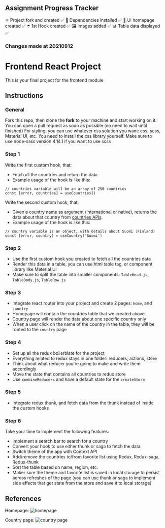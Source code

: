 ## Assignment Progress Tracker
⚛️ Project fork and created ✅
🧩 Dependencies installed   ✅
🧱 UI homepage created      ✅
☂️ 1st Hook created         ✅
🖼️ Images added             ✅
📊 Table data displayed     ✅

### Changes made at 20210912 




# Frontend React Project

This is your final project for the frontend module

## Instructions

### General

Fork this repo, then clone the **fork** to your machine and start working on it. You can open a pull request as soon as possible (no need to wait until finished)
For styling, you can use whatever css solution you want: css, scss, Material UI, etc.
You need to install the css library yourself. Make sure to use node-sass version 4.14.1 if you want to use scss

### Step 1

Write the first custom hook, that:

- Fetch all the countries and return the data
- Example usage of the hook is like this:

```
// countries variable will be an array of 250 countries
const [error, countries] = useCountries()
```

Write the second custom hook, that:

- Given a country name as argument (international or native), returns the data about that country from [countries APIs](https://restcountries.eu/).
- Example usage of the hook is like this:

```
// country variable is an object, with details about Suomi (Finland)
const [error, country] = useCountry('Suomi')
```

### Step 2

- Use the first custom hook you created to fetch all the countries data
- Render this data in a table, you can use html table tag, or component library like Material UI
- Make sure to split the table into smaller components: `TableHead.js`, `TableBody.js`, `TableRow.js`

### Step 3

- Integrate react router into your project and create 2 pages: `home`, and `country`
- Homepage will contain the countries table that we created above
- Country page will render the data about one specific country only
- When a user click on the name of the country in the table, they will be routed to the `country` page

### Step 4

- Set up all the redux boilerblate for the project
- Everything related to redux stays in one folder: reducers, actions, store
- Think about what reducer you're going to make and write them accordingly
- Move the state that contains all countries to redux store
- Use `combineReducers` and have a default state for the `createStore`

### Step 5

- Integrate redux thunk, and fetch data from the thunk instead of inside the custom hooks

### Step 6

Take your time to implement the following features:

- Implement a search bar to search for a country
- Convert your hook to use either thunk or saga to fetch the data
- Switch theme of the app with Context API
- Add/remove the countries to/from favorite list using Redux, Redux-saga, Redux-thunk
- Sort the table based on name, region, etc.
- Maker sure the theme and favorite list is saved in local storage to persist across refreshes of the page (you can use thunk or saga to implement side effects that get state from the store and save it to local storage)

## References

Homepage:
![homepage](media/home.png)

Country page:
![country page](media/country.png)
